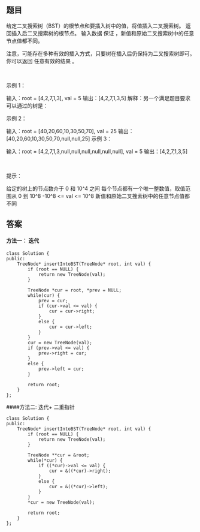 ## 题目
给定二叉搜索树（BST）的根节点和要插入树中的值，将值插入二叉搜索树。 返回插入后二叉搜索树的根节点。 输入数据 保证 ，新值和原始二叉搜索树中的任意节点值都不同。

注意，可能存在多种有效的插入方式，只要树在插入后仍保持为二叉搜索树即可。 你可以返回 任意有效的结果 。

 

示例 1：


输入：root = [4,2,7,1,3], val = 5
输出：[4,2,7,1,3,5]
解释：另一个满足题目要求可以通过的树是：

示例 2：

输入：root = [40,20,60,10,30,50,70], val = 25
输出：[40,20,60,10,30,50,70,null,null,25]
示例 3：

输入：root = [4,2,7,1,3,null,null,null,null,null,null], val = 5
输出：[4,2,7,1,3,5]
 

 

提示：

给定的树上的节点数介于 0 和 10^4 之间
每个节点都有一个唯一整数值，取值范围从 0 到 10^8
-10^8 <= val <= 10^8
新值和原始二叉搜索树中的任意节点值都不同
## 答案

#### 方法一： 迭代
```
class Solution {
public:
    TreeNode* insertIntoBST(TreeNode* root, int val) {
        if (root == NULL) {
            return new TreeNode(val);
        }

        TreeNode *cur = root, *prev = NULL;
        while(cur) {
            prev = cur;
            if (cur->val <= val) {
                cur = cur->right;
            }
            else {
                cur = cur->left;
            }
        }
        cur = new TreeNode(val);
        if (prev->val <= val) {
            prev->right = cur;
        }
        else {
            prev->left = cur;
        }

        return root;
    }
};
```
####方法二: 迭代+ 二重指针
```
class Solution {
public:
    TreeNode* insertIntoBST(TreeNode* root, int val) {
        if (root == NULL) {
            return new TreeNode(val);
        }

        TreeNode **cur = &root;
        while(*cur) {
            if ((*cur)->val <= val) {
                cur = &((*cur)->right);
            }
            else {
                cur = &((*cur)->left);
            }
        }
        *cur = new TreeNode(val);

        return root;
    }
};
```
